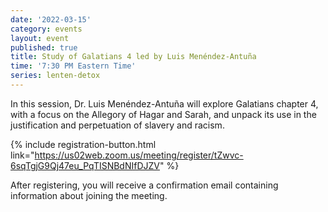 ```yaml
---
date: '2022-03-15'
category: events
layout: event
published: true
title: Study of Galatians 4 led by Luis Menéndez-Antuña
time: '7:30 PM Eastern Time'
series: lenten-detox
---
```

In this session, Dr. Luis Menéndez-Antuña will explore Galatians chapter 4, with a focus on the Allegory of Hagar and Sarah, and unpack its use in the justification and perpetuation of slavery and racism.

{% include registration-button.html link="https://us02web.zoom.us/meeting/register/tZwvc-6sqTgjG9Qj47eu_PqTISNBdNIfDJZV" %}

After registering, you will receive a confirmation email containing information about joining the meeting.
